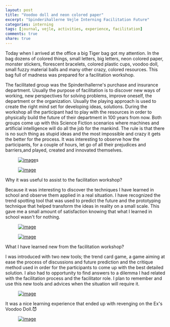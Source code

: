 ```yaml
---
layout: post
title: "Voodoo doll and neon colored paper"
excerpt: "Spinderihallerne Vejle Interning Facilitation Future"
categories: interning
tags: [journal, vejle, activities, experience, facilitation]
comments: true
share: true
---
```


Today when I arrived at the office a big Tiger bag got my attention. In the bag dozens of colored things, small letters, big letters, neon colored paper, monster stickers, florescent bracelets, colored plastic cups, voodoo doll, small fuzzy material balls and many other crazy, colored resources. This bag full of madness was prepared for a facilitation workshop.

 The facilitated group was the Spinderihallerne's purchase and insurance department. Usually the purpose of facilitation is to discover new ways of working, new perspectives for solving problems, improve oneself, the department or the organization. Usually the playing approach is used to create the right mind set for developing ideas, solutions. During the workshop all the participant had to play with the resources in order to physically build the future of their department in 100 years from now. Both groups come up with this Science Fiction scenarios where machines and artificial intelligence will do all the job for the mankind. The rule is that there is no such thing as stupid ideas and the most impossible and crazy it gets the better for the process. It was interesting to observe how the participants, for a couple of hours, let go of all their prejudices and barriers,and played, created and innovated themselves.

 <figure>
 	<a href="{{site.url}}/images/interning/10-09-2015/11994242_896947383714438_88399420_n.jpg"><img src="{{site.url}}/images/interning/10-09-2015/11994242_896947383714438_88399420_n.jpg" alt="image"></a>s
 </figure>

 <figure>
 	<a href="{{site.url}}/images/interning/10-09-2015/11850966_896947393714437_1689459727_n(1).jpg"><img src="{{site.url}}/images/interning/10-09-2015/11850966_896947393714437_1689459727_n(1).jpg" alt="image"></a>
 </figure>

Why it was useful to assist to the facilitation workshop?

Because it was interesting to discover the techniques I have learned in school and observe them applied in a real situation. I have recognized the trend spotting tool that was used to predict the future and the prototyping technique that helped transform the ideas in reality on a small scale. This gave me a small amount of satisfaction knowing that what I learned in school wasn't for nothing.

<figure>
	<a href="{{site.url}}/images/interning/10-09-2015/11998623_896947593714417_465724184_n.jpg"><img src="{{site.url}}/images/interning/10-09-2015/11998623_896947593714417_465724184_n.jpg" alt="image"></a>
</figure>

<figure>
	<a href="{{site.url}}/images/interning/10-09-2015/12016696_896947597047750_1589249363_n.jpg"><img src="{{site.url}}/images/interning/10-09-2015/12016696_896947597047750_1589249363_n.jpg" alt="image"></a>
</figure>

What I have learned new from the facilitation workshop?

I was introduced with two new tools; the trend card game, a game aiming at ease the process of discussions and future prediction and the critique method used in order for the participants to come up with the best detailed solution. I also had to opportunity to find answers to a dilemma I had related with the facilitation process and the facilitator role.  I plan to remember and use this new tools and advices when the situation will require it.

<figure>
	<a href="{{site.url}}/images/interning/10-09-2015/11992582_896947407047769_680742025_n.jpg"><img src="{{site.url}}/images/interning/10-09-2015/11992582_896947407047769_680742025_n.jpg" alt="image"></a>
</figure>

It was a nice learning experience that ended up with revenging on the Ex's Voodoo Doll.:smiling_imp:

<figure>
	<a href="{{site.url}}/images/interning/10-09-2015/12007096_896947577047752_458762423_n.jpg"><img src="{{site.url}}/images/interning/10-09-2015/12007096_896947577047752_458762423_n.jpg" alt="image"></a>
</figure>
